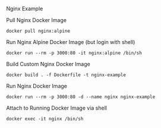 Nginx Example

Pull Nginx Docker Image

`docker pull nginx:alpine`

Run Nginx Alpine Docker Image (but login with shell)

`docker run --rm -p 3000:80 -it nginx:alpine /bin/sh`

Build Custom Nginx Docker Image

`docker build . -f Dockerfile -t nginx-example`

Run Nginx Docker Image

`docker run --rm -p 3000:80 -d --name nginx nginx-example`

Attach to Running Docker Image via shell

`docker exec -it nginx /bin/sh`